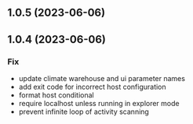 ## 1.0.5 (2023-06-06)

## 1.0.4 (2023-06-06)

### Fix

- update climate warehouse and ui  parameter names
- add exit code for incorrect host configuration
- format host conditional
- require localhost unless running in explorer mode
- prevent infinite loop of activity scanning
